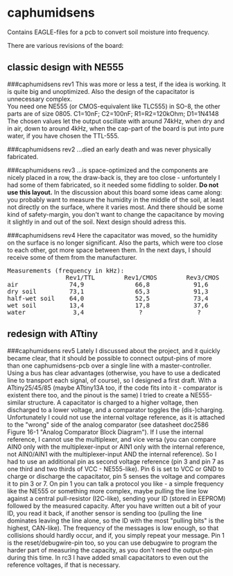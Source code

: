 caphumidsens
============
Contains EAGLE-files for a pcb to convert soil moisture into frequency.

There are various revisions of the board:

classic design with NE555
-------------------------

###caphumidsens rev1
This was more or less a test, if the idea is working. It is quite big and unoptimized. Also the design of the capacitator is unnecessary complex.<br>
You need one NE555 (or CMOS-equivalent like TLC555) in SO-8, the other parts are of size 0805. C1=10nF; C2=100nF; R1=R2=120kOhm; D1=1N4148<br>
The chosen values let the output oscillate with around 74kHz, when dry and in air, down to around 4kHz, when the cap-part of the board is put into pure water, if you have chosen the TTL-555.

###caphumidsens rev2
...died an early death and was never physically fabricated.

###caphumidsens rev3
...is space-optimized and the components are nicely placed in a row, the draw-back is, they are too close - unfortuntely I had some of them fabricated, so it needed some fiddling to solder. <b>Do not use this layout.</b> In the discussion about this board some ideas came along: you probably want to measure the humidity in the middle of the soil, at least not directly on the surface, where it varies most. And there should be some kind of safety-margin, you don't want to change the capacitance by moving it slightly in and out of the soil. Next design should adress this.

###caphumidsens rev4
Here the capacitator was moved, so the humidity on the surface is no longer significant. Also the parts, which were too close to each other, got more space between them. In the next days, I should receive some of them from the manufacturer.

<pre>Measurements (frequency in kHz):
                Rev1/TTL        Rev1/CMOS        Rev3/CMOS        Rev4/CMOS
air              74,9              66,8            91,6              ?
dry soil         73,1              65,3            91,3              ?
half-wet soil    64,0              52,5            73,4              ?
wet soil         13,4              17,8            37,6              ?
water             3,4               ?               ?                ?</pre>


redesign with ATtiny
--------------------

###caphumidsens rev5
Lately I discussed about the project, and it quickly became clear, that it should be possible to connect output-pins of more than one caphumidsens-pcb over a single line with a master-controller. Using a bus has clear advantages (otherwise, you have to use a dedicated line to transport each signal, of course), so I designed a first draft. With a ATtiny25/45/85 (maybe ATtiny13A too, if the code fits into it - comparator is existent there too, and the pinout is the same) I tried to create a NE555-similar structure. A capacitator is charged to a higher voltage, then discharged to a lower voltage, and a comparator toggles the (dis-)charging. Unfortunately I could not use the internal voltage reference, as it is attached to the "wrong" side of the analog comparator (see datasheet doc2586 Figure 16-1 "Analog Comparator Block Diagram"). If I use the internal reference, I cannot use the multiplexer, and vice versa (you can compare AIN0 only with the multiplexer-input or AIN1 only with the internal reference, not AIN0/AIN1 with the multiplexer-input AND the internal reference). So I had to use an additional pin as second voltage reference (pin 3 and pin 7 as one third and two thirds of VCC - NE555-like). Pin 6 is set to VCC or GND to charge or discharge the capacitator, pin 5 senses the voltage and compares it to pin 3 or 7. On pin 1 you can talk a protocol you like - a simple frequency like the NE555 or something more complex, maybe pulling the line low against a central pull-resistor (I2C-like), sending your ID (stored in EEPROM) followed by the measured capacity. After you have written out a bit of your ID, you read it back, if another sensor is sending too (pulling the line dominates leaving the line alone, so the ID with the most "pulling bits" is the highest, CAN-like). The frequency of the messages is low enough, so that collisions should hardly occur, and if, you simply repeat your message. Pin 1 is the reset/debugwire-pin too, so you can use debugwire to program the harder part of measuring the capacity, as you don't need the output-pin during this time. In rc3 I have added small capacitators to even out the reference voltages, if that is necessary.
